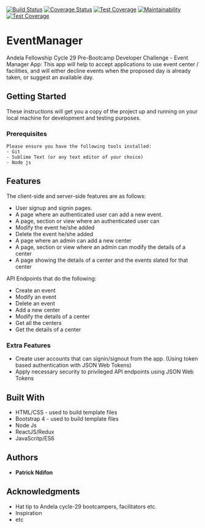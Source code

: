 [![Build Status](https://travis-ci.org/pmndifon/EventManager.svg?branch=master)](https://travis-ci.org/pmndifon/EventManager)
[![Coverage Status](https://coveralls.io/repos/github/pmndifon/EventManager/badge.svg)](https://coveralls.io/github/pmndifon/EventManager)
[![Test Coverage](https://api.codeclimate.com/v1/badges/d90e0f308dca4ed4cb90/test_coverage)](https://codeclimate.com/github/rails/rails/test_coverage)
[![Maintainability](https://api.codeclimate.com/v1/badges/a99a88d28ad37a79dbf6/maintainability)](https://codeclimate.com/github/codeclimate/codeclimate/maintainability)
[![Test Coverage](https://api.codeclimate.com/v1/badges/a99a88d28ad37a79dbf6/test_coverage)](https://codeclimate.com/github/codeclimate/codeclimate/test_coverage)

# EventManager
Andela Fellowship Cycle 29 Pre-Bootcamp Developer Challenge - Event Manager App: This app will help to accept applications to use event center / facilities, and will either decline events when the proposed day is already taken, or suggest an available day.

## Getting Started

These instructions will get you a copy of the project up and running on your local machine for development and testing purposes.

### Prerequisites

```
Please ensure you have the following tools installed:
- Git
- Sublime Text (or any text editor of your choice)
- Node js
```

## Features

The client-side and server-side features are as follows:
- User signup and signin pages.
- A page where an authenticated user can add a new event.
- A page, section or view where an authenticated user can
- Modify the event he/she added
- Delete the event he/she added
- A page where an admin can add a new center
- A page, section or view where an admin can modify the details of a center
- A page showing the details of a center and the events slated for that center

API Endpoints that do the following: 
- Create an event
- Modify an event
 - Delete an event
- Add a new center
- Modify the details of a center
- Get all the centers
- Get the details of a center

### Extra Features
- Create user accounts that can signin/signout from the app. (Using token based authentication with JSON Web Tokens)
- Apply necessary security to privileged API endpoints using JSON Web Tokens

## Built With

* HTML/CSS - used to build template files
* Bootstrap 4 - used to build template files
* Node Js
* ReactJS/Redux
* JavaScritp/ES6

## Authors

* **Patrick Ndifon**

## Acknowledgments

* Hat tip to Andela cycle-29 bootcampers, facilitators etc.
* Inspiration
* etc
